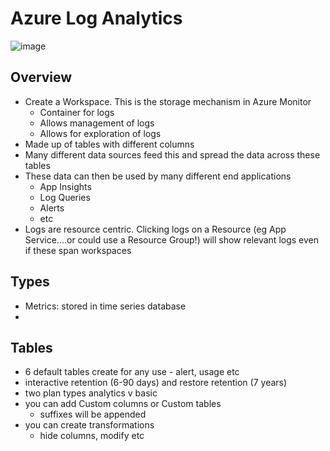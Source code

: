 # Azure Log Analytics

![image](https://github.com/user-attachments/assets/2a6d0a0d-8d37-40ed-9d5a-15c3c1df4464)


## Overview
- Create a Workspace. This is the storage mechanism in Azure Monitor
  - Container for logs
  - Allows management of logs
  - Allows for exploration of logs 
- Made up of tables with different columns
- Many different data sources feed this and spread the data across these tables
- These data can then be used by many different end applications
   - App Insights
   - Log Queries
   - Alerts
   - etc
- Logs are resource centric. Clicking logs on a Resource (eg App Service....or could use a Resource Group!)  will show relevant logs even if these span workspaces

## Types
- Metrics: stored in time series database
- 

## Tables
- 6 default tables create for any use - alert, usage etc
- interactive retention (6-90 days) and restore retention (7 years)
- two plan types analytics v basic
- you can add Custom columns or Custom tables
   - suffixes will be appended
- you can create transformations
   - hide columns, modify etc

